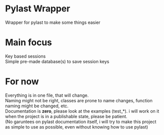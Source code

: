 # Pylast Wrapper
 Wrapper for pylast to make some things easier
 
 
# Main focus 
 Key based sessions\
 Simple pre-made database(s) to save session keys
 
 
# For now
 Everything is in one file, that will change.\
 Naming might not be right, classes are prone to name changes, function naming might be changed, etc.\
 Documentation is **zero**, please look at the examples (test_*). i will work on it when the project is in a publishable state, please be patient.\
 (No garuntees on pylast documentation itself, i will try to make this project as simple to use as possible, even without knowing how to use pylast)
